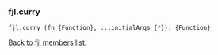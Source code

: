 ### fjl.curry
```
fjl.curry (fn {Function}, ...initialArgs {*}): {Function}

``` 

[Back to fjl members list.](#fjl-members-list)
